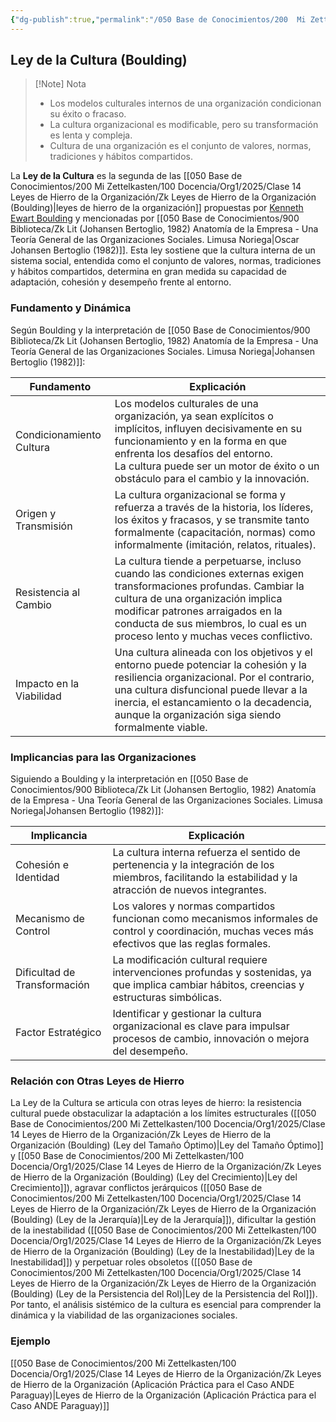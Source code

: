 ```yaml
---
{"dg-publish":true,"permalink":"/050 Base de Conocimientos/200  Mi Zettelkasten/100 Docencia/Org1/2025/Clase 14 Leyes de Hierro de la Organización/Zk Leyes de Hierro de la Organización (Boulding) (Ley de la Cultura)/","tags":["digitalGarden"]}
---
```


## Ley de la Cultura (Boulding)

> [!Note] Nota
> 
> - Los modelos culturales internos de una organización condicionan su éxito o fracaso.
> - La cultura organizacional es modificable, pero su transformación es lenta y compleja.
> - Cultura de una organización es el conjunto de valores, normas, tradiciones y hábitos compartidos.

La **Ley de la Cultura** es la segunda de las [[050 Base de Conocimientos/200  Mi Zettelkasten/100 Docencia/Org1/2025/Clase 14 Leyes de Hierro de la Organización/Zk Leyes de Hierro de la Organización (Boulding)\|leyes de hierro de la organización]] propuestas por [Kenneth Ewart Boulding](https://es.wikipedia.org/wiki/Kenneth_Boulding) y mencionadas por [[050 Base de Conocimientos/900 Biblioteca/Zk Lit (Johansen Bertoglio, 1982) Anatomía de la Empresa - Una Teoría General de las Organizaciones Sociales. Limusa  Noriega\|Oscar Johansen Bertoglio (1982)]]. Esta ley sostiene que la cultura interna de un sistema social, entendida como el conjunto de valores, normas, tradiciones y hábitos compartidos, determina en gran medida su capacidad de adaptación, cohesión y desempeño frente al entorno.

### Fundamento y Dinámica

Según Boulding y la interpretación de [[050 Base de Conocimientos/900 Biblioteca/Zk Lit (Johansen Bertoglio, 1982) Anatomía de la Empresa - Una Teoría General de las Organizaciones Sociales. Limusa  Noriega\|Johansen Bertoglio (1982)]]:

| Fundamento               | Explicación                                                                                                                                                                                                                                                                      |
| ------------------------ | -------------------------------------------------------------------------------------------------------------------------------------------------------------------------------------------------------------------------------------------------------------------------------- |
| Condicionamiento Cultura | Los modelos culturales de una organización, ya sean explícitos o implícitos, influyen decisivamente en su funcionamiento y en la forma en que enfrenta los desafíos del entorno.<br>La cultura puede ser un motor de éxito o un obstáculo para el cambio y la innovación.        |
| Origen y Transmisión     | La cultura organizacional se forma y refuerza a través de la historia, los líderes, los éxitos y fracasos, y se transmite tanto formalmente (capacitación, normas) como informalmente (imitación, relatos, rituales).                                                            |
| Resistencia al Cambio    | La cultura tiende a perpetuarse, incluso cuando las condiciones externas exigen transformaciones profundas. Cambiar la cultura de una organización implica modificar patrones arraigados en la conducta de sus miembros, lo cual es un proceso lento y muchas veces conflictivo. |
| Impacto en la Viabilidad | Una cultura alineada con los objetivos y el entorno puede potenciar la cohesión y la resiliencia organizacional. Por el contrario, una cultura disfuncional puede llevar a la inercia, el estancamiento o la decadencia, aunque la organización siga siendo formalmente viable.  |

### Implicancias para las Organizaciones

 Siguiendo a Boulding y la interpretación en [[050 Base de Conocimientos/900 Biblioteca/Zk Lit (Johansen Bertoglio, 1982) Anatomía de la Empresa - Una Teoría General de las Organizaciones Sociales. Limusa  Noriega\|Johansen Bertoglio (1982)]]:

| Implicancia                  | Explicación                                                                                                                                              |
| ---------------------------- | -------------------------------------------------------------------------------------------------------------------------------------------------------- |
| Cohesión e Identidad         | La cultura interna refuerza el sentido de pertenencia y la integración de los miembros, facilitando la estabilidad y la atracción de nuevos integrantes. |
| Mecanismo de Control         | Los valores y normas compartidos funcionan como mecanismos informales de control y coordinación, muchas veces más efectivos que las reglas formales.     |
| Dificultad de Transformación | La modificación cultural requiere intervenciones profundas y sostenidas, ya que implica cambiar hábitos, creencias y estructuras simbólicas.             |
| Factor Estratégico           | Identificar y gestionar la cultura organizacional es clave para impulsar procesos de cambio, innovación o mejora del desempeño.                          |

### Relación con Otras Leyes de Hierro

La Ley de la Cultura se articula con otras leyes de hierro: la resistencia cultural puede obstaculizar la adaptación a los límites estructurales ([[050 Base de Conocimientos/200  Mi Zettelkasten/100 Docencia/Org1/2025/Clase 14 Leyes de Hierro de la Organización/Zk Leyes de Hierro de la Organización (Boulding) (Ley del Tamaño Óptimo)\|Ley del Tamaño Óptimo]] y [[050 Base de Conocimientos/200  Mi Zettelkasten/100 Docencia/Org1/2025/Clase 14 Leyes de Hierro de la Organización/Zk Leyes de Hierro de la Organización (Boulding) (Ley del Crecimiento)\|Ley del Crecimiento]]), agravar conflictos jerárquicos ([[050 Base de Conocimientos/200  Mi Zettelkasten/100 Docencia/Org1/2025/Clase 14 Leyes de Hierro de la Organización/Zk Leyes de Hierro de la Organización (Boulding) (Ley de la Jerarquía)\|Ley de la Jerarquía]]), dificultar la gestión de la inestabilidad ([[050 Base de Conocimientos/200  Mi Zettelkasten/100 Docencia/Org1/2025/Clase 14 Leyes de Hierro de la Organización/Zk Leyes de Hierro de la Organización (Boulding) (Ley de la Inestabilidad)\|Ley de la Inestabilidad]]) y perpetuar roles obsoletos ([[050 Base de Conocimientos/200  Mi Zettelkasten/100 Docencia/Org1/2025/Clase 14 Leyes de Hierro de la Organización/Zk Leyes de Hierro de la Organización (Boulding) (Ley de la Persistencia del Rol)\|Ley de la Persistencia del Rol]]). Por tanto, el análisis sistémico de la cultura es esencial para comprender la dinámica y la viabilidad de las organizaciones sociales.

### Ejemplo

[[050 Base de Conocimientos/200  Mi Zettelkasten/100 Docencia/Org1/2025/Clase 14 Leyes de Hierro de la Organización/Zk Leyes de Hierro de la Organización (Aplicación Práctica para el Caso ANDE Paraguay)\|Leyes de Hierro de la Organización (Aplicación Práctica para el Caso ANDE Paraguay)]]
